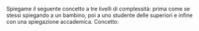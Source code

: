 Spiegame il seguente concetto a tre livelli di complessità: prima come se stessi spiegando a un bambino, poi a uno studente delle superiori e infine con una spiegazione accademica.
Concetto:

